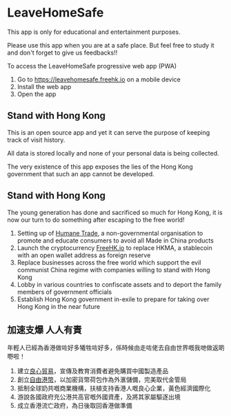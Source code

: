 # LeaveHomeSafe

This app is only for educational and entertainment purposes.

Please use this app when you are at a safe place. But feel free to study it and don't forget to give us feedbacks!!

To access the LeaveHomeSafe progressive web app (PWA)
1. Go to <a href="https://leavehomesafe.freehk.io" target="_blank">https://leavehomesafe.freehk.io</a> on a mobile device
2. Install the web app
3. Open the app


## Stand with Hong Kong

This is an open source app and yet it can serve the purpose of keeping track of visit history.

All data is stored locally and none of your personal data is being collected.

The very existence of this app exposes the lies of the Hong Kong government that such an app cannot be developed.


## Stand with Hong Kong
The young generation has done and sacrificed so much for Hong Kong, it is now our turn to do something after escaping to the free world!

1. Setting up of <a href="https://humanetrade.net" target="_blank">Humane Trade</a>, a non-governmental organisation to promote and educate consumers to avoid all Made in China products
2. Launch the cryptocurrency <a href="https://freehk.io" target="_blank">FreeHK.io</a> to replace HKMA, a stablecoin with an open wallet address as foreign reserve
3. Replace businesses across the free world which support the evil communist China regime with companies willing to stand with Hong Kong
4. Lobby in various countries to confiscate assets and to deport the family members of government officials
5. Establish Hong Kong government in-exile to prepare for taking over Hong Kong in the near future


## 加速支爆 人人有責

年輕人已經為香港做咗好多犧牲咗好多，係時候由走咗佬去自由世界嘅我哋做返啲嘢啦！

1. 建立<a href="https://humanetrade.net" target="_blank">良心貿易</a>，宣傳及教育消費者避免購買中國製造產品
2. 創立<a href="https://freehk.io" target="_blank">自由港幣</a>，以加密貨幣荷包作為外滙儲備，完美取代金管局
3. 抵制全球奶共嘅商業機構，扶植支持香港人嘅良心企業，黃色經濟國際化
4. 游說各國政府充公港共高官嘅外國資產，及將其家屬驅逐出境
5. 成立香港流亡政府，為日後取回香港做準備
